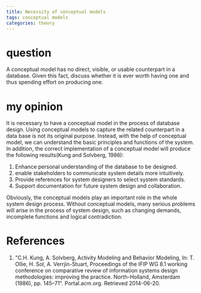 ```yaml
---
title: Necessity of conceptual models
tags: conceptual models
categories: theory
---
```

# question
A conceptual model has no direct, visible, or usable counterpart in a database. Given this fact, discuss whether it is ever worth having one and thus spending effort on producing one. 

# my opinion
It is necessary to have a conceptual model in the process of database design. Using conceptual models to capture the related counterpart in a data base is not its original purpose. Instead, with the help of conceptual model, we can understand the basic principles and functions of the system. In addition, the correct implementation of a conceptual model will produce the following results(Kung and Solvberg, 1986):
1. Enhance personal understanding of the database to be designed.
2. enable stakeholders to communicate system details more intuitively.
3. Provide references for system designers to select system standards.
4. Support documentation for future system design and collaboration. 

Obviously, the conceptual models play an important role in the whole system design process. Without conceptual models, many serious problems will arise in the process of system design, such as changing demands, incomplete functions and logical contradiction. 



# References
1. "C.H. Kung, A. Solvberg, Activity Modeling and Behavior Modeling, In: T. Ollie, H. Sol, A. Verrjin-Stuart, Proceedings of the IFIP WG 8.1 working conference on comparative review of information systems design methodologies: improving the practice. North-Holland, Amsterdam (1986), pp. 145–71". Portal.acm.org. Retrieved 2014-06-20.
